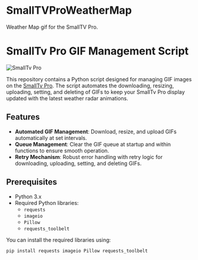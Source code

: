 # SmallTVProWeatherMap
Weather Map gif for the SmallTV Pro. 

# SmallTv Pro GIF Management Script

![SmallTv Pro](https://github.com/GeekMagicClock/smalltv-pro/raw/main/assets/smalltv-pro-banner.png)

This repository contains a Python script designed for managing GIF images on the [SmallTv Pro](https://github.com/GeekMagicClock/smalltv-pro). The script automates the downloading, resizing, uploading, setting, and deleting of GIFs to keep your SmallTv Pro display updated with the latest weather radar animations.

## Features

- **Automated GIF Management**: Download, resize, and upload GIFs automatically at set intervals.
- **Queue Management**: Clear the GIF queue at startup and within functions to ensure smooth operation.
- **Retry Mechanism**: Robust error handling with retry logic for downloading, uploading, setting, and deleting GIFs.

## Prerequisites

- Python 3.x
- Required Python libraries:
  - `requests`
  - `imageio`
  - `Pillow`
  - `requests_toolbelt`

You can install the required libraries using:
```bash
pip install requests imageio Pillow requests_toolbelt
